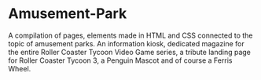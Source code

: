 # Amusement-Park
A compilation of pages, elements made in HTML and CSS connected to the topic of amusement parks. An information kiosk, dedicated magazine for the entire Roller Coaster Tycoon Video Game series, a tribute landing page for Roller Coaster Tycoon 3, a Penguin Mascot and of course a Ferris Wheel.
